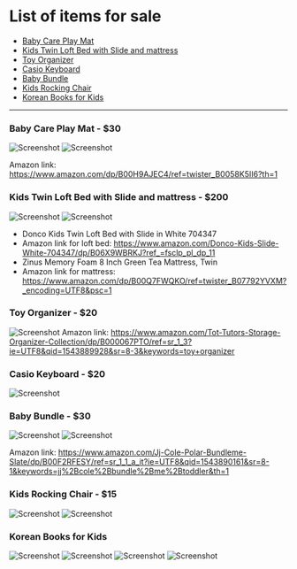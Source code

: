 
# List of items for sale

- [Baby Care Play Mat](#baby-care-play-mat)
- [Kids Twin Loft Bed with Slide and mattress](#kids-twin-loft-bed-with-slide-and-matress)
- [Toy Organizer](#toy-organizer)
- [Casio Keyboard](#casio-keyboard)
- [Baby Bundle](#baby-bundle)
- [Kids Rocking Chair](#kids-rocking-chair)
- [Korean Books for Kids](#korean-books-for-kids)

----

### Baby Care Play Mat - $30

![Screenshot](images/matt1.JPG)
![Screenshot](images/matt2.JPG)

Amazon link: https://www.amazon.com/dp/B00H9AJEC4/ref=twister_B0058K5II6?th=1

### Kids Twin Loft Bed with Slide and mattress - $200

![Screenshot](images/bed1.JPG)
![Screenshot](images/bed2.JPG)
 - Donco Kids Twin Loft Bed with Slide in White 704347  
 - Amazon link for loft bed: https://www.amazon.com/Donco-Kids-Slide-White-704347/dp/B06X9WBRKJ?ref_=fsclp_pl_dp_11
 - Zinus Memory Foam 8 Inch Green Tea Mattress, Twin
 - Amazon link for mattress: https://www.amazon.com/dp/B00Q7FWQKO/ref=twister_B07792YVXM?_encoding=UTF8&psc=1

### Toy Organizer - $20

![Screenshot](images/toy_organizer.JPG)
Amazon link: https://www.amazon.com/Tot-Tutors-Storage-Organizer-Collection/dp/B000067PTO/ref=sr_1_3?ie=UTF8&qid=1543889928&sr=8-3&keywords=toy+organizer

### Casio Keyboard - $20

![Screenshot](images/keyboard.JPG)

### Baby Bundle - $30

![Screenshot](images/bundle1.JPG)
![Screenshot](images/bundle2.JPG)

Amazon link: https://www.amazon.com/Jj-Cole-Polar-Bundleme-Slate/dp/B00F2RFESY/ref=sr_1_1_a_it?ie=UTF8&qid=1543890161&sr=8-1&keywords=jj%2Bcole%2Bbundle%2Bme%2Btoddler&th=1

### Kids Rocking Chair - $15

![Screenshot](images/rocking_chair1.JPG)
![Screenshot](images/rocking_chair2.JPG)

### Korean Books for Kids

![Screenshot](images/book1.JPG)
![Screenshot](images/book2.JPG)
![Screenshot](images/book3.JPG)
![Screenshot](images/book4.JPG)
